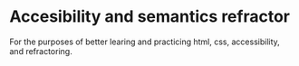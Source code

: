 # Accesibility and semantics refractor
For the purposes of better learing and practicing html, css, accessibility, and refractoring.